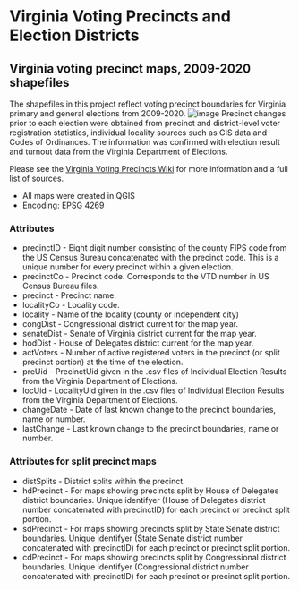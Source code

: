 # Virginia Voting Precincts and Election Districts
## Virginia voting precinct maps, 2009-2020 shapefiles 
The shapefiles in this project reflect voting precinct boundaries for Virginia primary and general elections from 2009-2020.
![image](https://user-images.githubusercontent.com/20375915/65860203-cc314c00-e337-11e9-98bb-1743428e6cc8.png)
Precinct changes prior to each election were obtained from precinct and district-level voter registration statistics, individual locality sources such as GIS data and Codes of Ordinances. The information was confirmed with election result and turnout data from the Virginia Department of Elections.

Please see the [Virginia Voting Precincts Wiki](https://github.com/erikalopresti/virginia-voting-precincts/wiki) for more information and a full list of sources. 
- All maps were created in QGIS
- Encoding: EPSG 4269
### Attributes
* precinctID - Eight digit number consisting of the county FIPS code from the US Census Bureau concatenated with the precinct code. This is a unique number for every precinct within a given election.
* precinctCo - Precinct code. Corresponds to the VTD number in US Census Bureau files.
* precinct - Precinct name.
* localityCo - Locality code.
* locality - Name of the locality (county or independent city)
* congDist - Congressional district current for the map year.
* senateDist - Senate of Virginia district current for the map year.
* hodDist - House of Delegates district current for the map year.
* actVoters - Number of active registered voters in the precinct (or split precinct portion) at the time of the election.
* preUid - PrecinctUid given in the .csv files of Individual Election Results from the Virginia Department of Elections.
* locUid - LocalityUid given in the .csv files of Individual Election Results from the Virginia Department of Elections.
* changeDate - Date of last known change to the precinct boundaries, name or number.
* lastChange - Last known change to the precinct boundaries, name or number.
### Attributes for split precinct maps
* distSplits - District splits within the precinct.
* hdPrecinct - For maps showing precincts split by House of Delegates district boundaries. Unique identifyer (House of Delegates district number concatenated with precinctID) for each precinct or precinct split portion.
* sdPrecinct - For maps showing precincts split by State Senate district boundaries. Unique identifyer (State Senate district number concatenated with precinctID) for each precinct or precinct split portion.
* cdPrecinct - For maps showing precincts split by Congressional district boundaries. Unique identifyer (Congressional district number concatenated with precinctID) for each precinct or precinct split portion.
